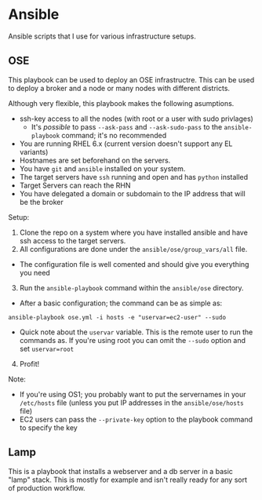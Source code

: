 # Ansible

Ansible scripts that I use for various infrastructure setups.

## OSE

This playbook can be used to deploy an OSE infrastructre. This can be used to deploy a broker and a node or many nodes with different districts.

Although very flexible, this playbook makes the following asumptions.

* ssh-key access to all the nodes (with root or a user with sudo privlages)
  * It's *possible*  to pass `--ask-pass` and `--ask-sudo-pass` to the `ansible-playbook` command; it's no recommended
* You are running RHEL 6.x (current version doesn't support any EL variants)
* Hostnames are set beforehand on the servers.
* You have `git` and `ansible` installed on your system.
* The target servers have `ssh` running and open and has `python` installed
* Target Servers can reach the RHN
* You have delegated a domain or subdomain to the IP address that will be the broker

Setup:

1. Clone the repo on a system where you have installed ansible and have ssh access to the target servers.
2. All configurations are done under the `ansible/ose/group_vars/all` file.
  * The configuration file is well comented and should give you everything you need
3. Run the `ansible-playbook` command within the `ansible/ose` directory.
  * After a basic configuration; the command can be as simple as:
  ```
  ansible-playbook ose.yml -i hosts -e "uservar=ec2-user" --sudo 
  ```
  * Quick note about the `uservar` variable. This is the remote user to run the commands as. If you're using root you can omit the `--sudo` option and set `uservar=root`
4. Profit!

Note:

* If you're using OS1; you probably want to put the servernames in your `/etc/hosts` file (unless you put IP addresses in the `ansible/ose/hosts` file)
* EC2 users can pass the `--private-key` option to the playbook command to specify the key

## Lamp

This is a playbook that installs a webserver and a db server in a basic "lamp" stack. This is mostly for example and isn't really ready for any sort of production workflow.
